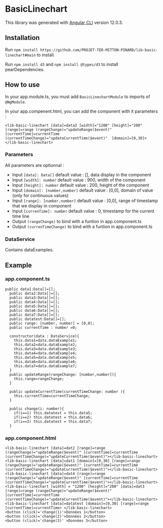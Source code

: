 # BasicLinechart

This library was generated with [Angular CLI](https://github.com/angular/angular-cli) version 12.0.3.

## Installation

Run `npm install https://github.com/PROJET-TER-MITTON-PINARD/lib-basic-linechart#main` to install.

Run `npm install d3` and `npm install @types/d3` to install pearDependencies.

## How to use 

In your app.module.ts, you must add ```BasicLinechartModule``` to imports of ```@NgModule```. 

In your app.compenent.html, you can add the component with it parameters :

```<lib-basic-linechart [data]=data3 [width]="1200" [height]="200" [range]=range (rangeChange)="updateRange($event)" [currentTime]=currentTime (currentTimeChange)="updateCurrentTime($event)"  [domain]=[0,30]></lib-basic-linechart>```

### Parameters  
 
All parameters are optionnal :
- Input ```[data]: Data[]``` default value : [], data display in the component 
- Input ```[width]: number``` default value : 900, width of the component
- Input ```[height]: number``` default value : 200, height of the component
- Input ```[domain]: [number,number]``` default value : [0,0], domain of value (only for continuous values)
- Input ```[range]: [number,number]``` default value : [0,0], range of timestamp that we display in component 
- Input ```[currenTime]: number``` default value : 0, timestamp for the current time line
- Output ```(rangeChange)``` to bind with a funtion in app.component.ts 
- Output ```(currenTimeChange)``` to bind with a funtion in app.component.ts 

### DataService

Contains dataExamples.

## Example 

### app.component.ts

```
public data1:Data[]=[];
  public data2:Data[]=[];
  public data3:Data[]=[];
  public data4:Data[]=[];
  public data5:Data[]=[];
  public data6:Data[]=[];
  public data7:Data[]=[];
  public datatest:Data[]=[];
  public range: [number, number] = [0,0];
  public currentTime : number =0;

  constructor(data : DataService){
    this.data1=data.dataExample1;
    this.data2=data.dataExample2;
    this.data3=data.dataExample3;
    this.data4=data.dataExample4;
    this.data5=data.dataExample5;
    this.data6=data.dataExample6;
    this.data7=data.dataExample7;
  }
  public updateRange(rangeChange: [number,number]){
    this.range=rangeChange;
  }

  public updateCurrentTime(currentTimeChange: number ){
    this.currentTime=currentTimeChange;
  }
  
  public change(i: number){
    if(i==1) this.datatest = this.data5;
    if(i==2) this.datatest = this.data6;
    if(i==3) this.datatest = this.data7;
  }
```

### app.component.html

```
<lib-basic-linechart [data]=dat2 [range]=range (rangeChange)="updateRange($event)" [currentTime]=currentTime (currentTimeChange)="updateCurrentTime($event)"></lib-basic-linechart>
<lib-basic-linechart [data]=dat1 [domain]=[0,30] [range]=range (rangeChange)="updateRange($event)" [currentTime]=currentTime (currentTimeChange)="updateCurrentTime($event)"></lib-basic-linechart>
<lib-basic-linechart [data]=dat4 [range]=range (rangeChange)="updateRange($event)" [currentTime]=currentTime (currentTimeChange)="updateCurrentTime($event)"></lib-basic-linechart>
<lib-basic-linechart [width] = "1200" [height]="200" [data]=dat3 [range]=range (rangeChange)="updateRange($event)" [currentTime]=currentTime (currentTimeChange)="updateCurrentTime($event)"></lib-basic-linechart>
<lib-basic-linechart [data]=datatest [domain]=[0,30] [range]=range [currentTime]=currentTime> </lib-basic-linechart>
<button (click)='change(1)'>Données 1</button>
<button (click)='change(2)'>Données 2</button>
<button (click)='change(3)' >Données 3</button>
```
